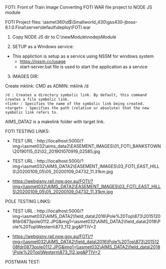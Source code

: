 FOTI: Front of Train Image 
Converting FOTI WAR file project to NODE JS module 

FOTI Project files: \\asmet360\d$\Smallworld_430\gss430-jboss-6.1.0.Final\server\default\deploy\FOTI.war

1. Copy NODE JS dir to C:\newModule\nodejsModule


2. SETUP as a Windows service: 
* This appliction is setup as a service using NSSM for windows system
    - https://nssm.cc/usage
    - start-server.bat file is used to start the application as a service

3. IMAGES DIR:

Create mklink:
CMD as ADMIN: mklink /d <link> <target>

    /d : Creates a directory symbolic link. By default, this command creates a file symbolic link.
    <link> : Specifies the name of the symbolic link being created.
    <target> : Specifies the path (relative or absolute) that the new symbolic link refers to.

AIMS_DATA2 is a makelink folder with target link.


FOTI TESTING LINKS:

 * TEST URL : http://localhost:5000/?img=\\asmet032\aims_data2\EASEMENT_IMAGES\01_FOTI_BANKSTOWN\20190115_02\02_201901070919_02585.jpg

 * TEST URL : http://localhost:5000/?img=\\asmet032\AIMS_DATA2\EASEMENT_IMAGES\03_FOTI_EAST_HILLS\20200109_05\05_20200109_04732_11.31km.jpg

 * https://webgisnv.rail.nsw.gov.au/FOTI/?img=\\asmet032\AIMS_DATA2\EASEMENT_IMAGES\03_FOTI_EAST_HILLS\20200109_05\05_20200109_04732_11.31km.jpg
 


POLE TESTING LINKS:

 * TEST URL : http://localhost:5000/?img=\\asmet032\AIMS_DATA2\field_data\2016\Pole%20Top\873\20151208fdr0873pole0112.JPG&img1=\\asmet032\AIMS_DATA2\field_data\2018\Pole%20Top\Western\873_112.jpg&PTIV=2

 * https://webgisnv.rail.nsw.gov.au/FOTI/?img=\\asmet032\AIMS_DATA2\field_data\2016\Pole%20Top\873\20151208fdr0873pole0112.JPG&img1=\\asmet032\AIMS_DATA2\field_data\2018\Pole%20Top\Western\873_112.jpg&PTIV=2

POSTMAN TEST:
